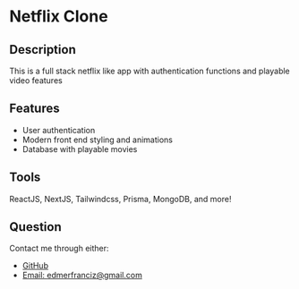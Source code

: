 # Netflix Clone

## Description
 This is a full stack netflix like app with authentication functions and playable video features

 ## Features
 - User authentication
 - Modern front end styling and animations
 - Database with playable movies
 
 ## Tools
 ReactJS, NextJS, Tailwindcss, Prisma, MongoDB, and more!

 ## Question
Contact me through either:
- [GitHub](https://github.com/edm1001)
- [Email: edmerfranciz@gmail.com](mailto:edmerfranciz@gmail.com)
